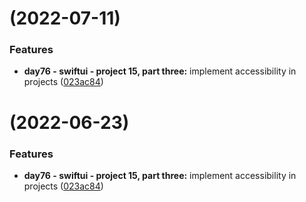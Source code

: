 #  (2022-07-11)


### Features

* **day76 - swiftui - project 15, part three:** implement accessibility in projects ([023ac84](https://github.com/WillChen06/The-100-Days-of-SwiftUI/commit/023ac848265726d15f7ae15a66b93a94e5d437b9))



#  (2022-06-23)


### Features

* **day76 - swiftui - project 15, part three:** implement accessibility in projects ([023ac84](https://github.com/WillChen06/The-100-Days-of-SwiftUI/commit/023ac848265726d15f7ae15a66b93a94e5d437b9))



